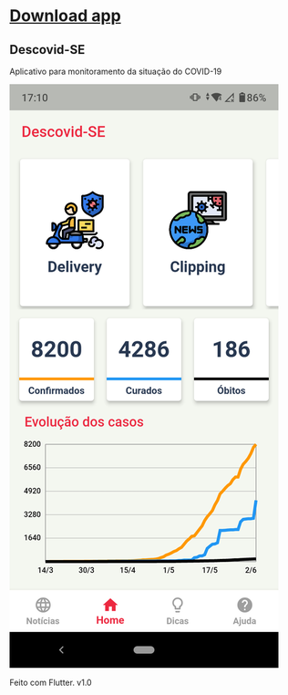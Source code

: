 # [Download app](https://github.com/ladocufs/Descovid-SE/raw/master/descovidse_v1.0.apk)

## Descovid-SE

Aplicativo para monitoramento da situação do COVID-19


![alt text](https://github.com/ladocufs/Descovid-SE/blob/master/prints/home.png)

Feito com Flutter.
v1.0
